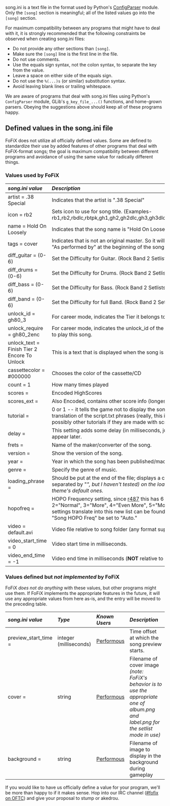 song.ini is a text file in the format used by Python's [ConfigParser](http://docs.python.org/library/configparser.html) module.  Only the `[song]` section is meaningful; all of the listed values go into the `[song]` section.

For maximum compatibility between any programs that might have to deal with it, it is strongly recommended that the following constraints be observed when creating song.ini files:

  * Do not provide any other sections than `[song]`.
  * Make sure the `[song]` line is the first line in the file.
  * Do not use comments.
  * Use the equals sign syntax, not the colon syntax, to separate the key from the value.
  * Leave a space on either side of the equals sign.
  * Do not use the `%(...)s` (or similar) substitution syntax.
  * Avoid leaving blank lines or trailing whitespace.

We are aware of programs that deal with song.ini files using Python's `ConfigParser` module, GLib's `g_key_file_...()` functions, and home-grown parsers.  Obeying the suggestions above should keep all of these programs happy.

## Defined values in the song.ini file ##

FoFiX does not utilize all officially defined values.  Some are defined to standardize their use by added features of other programs that deal with FoFiX-format songs; the goal is maximum compatibility between different programs and avoidance of using the same value for radically different things.

### Values used by FoFiX ###

|_**song.ini value**_|_**Description**_|
|:-------------------|:----------------|
|artist = .38 Special|Indicates that the artist is ".38 Special"|
|icon = rb2          |Sets icon to use for song title. (Examples- rb1,rb2,rbdlc,rbtpk,gh1,gh2,gh2dlc,gh3,gh3dlc,gh80s,gha,ghm,ph1,ph2,ph3,ph4,phm)|
|name = Hold On Loosely|Indicates that the song name is "Hold On Loosely"|
|tags = cover        |Indicates that is not an original master. So it will show "As Made famous by" instead of "As performed by" at the beginning of the song.|
|diff\_guitar = (0-6)|Set the Difficulty for Guitar. (Rock Band 2 Setlists)|
|diff\_drums = (0-6) |Set the Difficulty for Drums. (Rock Band 2 Setlists)|
|diff\_bass = (0-6)  |Set the Difficulty for Bass. (Rock Band 2 Setlists)|
|diff\_band = (0-6)  |Set the Difficulty for full Band. (Rock Band 2 Setlists)|
|unlock\_id = gh80\_3|For career mode, indicates the Tier it belongs to.|
|unlock\_require = gh80\_2enc|For career mode, indicates the unlock\_id of the songs you have to complete to be able to play this song.|
|unlock\_text = Finish Tier 2 Encore To Unlock|This is a text that is displayed when the song is locked and you try to select it.|
|cassettecolor = #000000|Chooses the color of the cassette/CD|
|count = 1           |How many times played|
|scores =            |Encoded HighScores|
|scores\_ext =       |Also Encoded, contains other score info (longest note streak, etc)|
|tutorial =          |0 or 1 -- it tells the game not to display the song in the Set list if set to 1.  Also enables translation of the script.txt phrases (really, this is only for the Jurgen FoF tutorial -- and possibly other tutorials if they are made with script.txt)|
|delay =             |This setting adds some delay (in milliseconds, just like your A/V delay) so that the notes appear later.|
|frets =             |Name of the maker/converter of the song.|
|version =           |Show the version of the song.|
|year =              |Year in which the song has been published/made. Place at the end of the list.|
|genre =             |Specify the genre of music.|
|loading\_phrase =   |Should be put at the end of the file; displays a custom phrase (maybe more than 1, if separated by "_", but I haven't tested) on the loading screen, instead of the selected theme's default ones._|
|hopofreq =          |HOPO Frequency setting, since [r487](https://code.google.com/p/fofix/source/detail?r=487) this has 6 settings (0="Least", 1="Less", 2="Normal", 3="More", 4="Even More", 5="Most").  Detail on how old HOPO Frequency settings translate into this new list can be found in [issue 170](https://code.google.com/p/fofix/issues/detail?id=170).  Requires the user setting "Song HOPO Freq" be set to "Auto."|
|video = default.avi |Video file relative to song folder (any format supported by GStreamer can be used)|
|video\_start\_time = 0|Video start time in milliseconds.|
|video\_end\_time = -1|Video end time in milliseconds (**NOT** relative to specified video start time)|

### Values defined but _not implemented_ by FoFiX ###

FoFiX _does not do anything_ with these values, but other programs might use them.  If FoFiX implements the appropriate features in the future, it will use any appropriate values from here as-is, and the entry will be moved to the preceding table.

|_**song.ini value**_|_**Type**_|_**Known Users**_|_**Description**_|
|:-------------------|:---------|:----------------|:----------------|
|preview\_start\_time = |integer (milliseconds)|[Performous](http://performous.org/)|Time offset at which the song preview starts.|
|cover =             |string    |[Performous](http://performous.org/)|Filename of cover image _(note: FoFiX's behavior is to use the appropriate one of album.png and label.png for the setlist mode in use)_|
|background =        |string    |[Performous](http://performous.org/)|Filename of image to display in the background during gameplay|

If you would like to have us officially define a value for your program, we'll be more than happy to if it makes sense.  Hop into our IRC channel ([#fofix on OFTC](irc://irc.oftc.net/fofix)) and give your proposal to stump or akedrou.